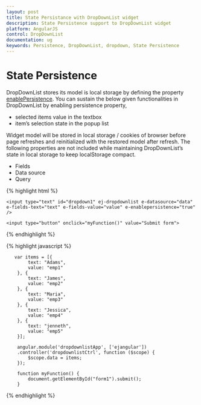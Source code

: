 ```yaml
---
layout: post
title: State Persistance with DropDownList widget
description: State Persistence support to DropDownList widget
platform: AngularJS
control: DropDownList
documentation: ug
keywords: Persistence, DropDownList, dropdown, State Persistence
---
```


# State Persistence

DropDownList stores its model is local storage by defining the property [enablePersistence](http://help.syncfusion.com/api/js/ejdropdownlist#members:enablepersistence).
You can sustain the below given functionalities in DropDownList by enabling persistence property,

* selected items value in the textbox 
* item’s selection state in the popup list 

Widget model will be stored in local storage / cookies of browser before page refreshes and reinitialized with the restored model after refresh.
The following properties are not included while maintaining DropDownList’s state in local storage to keep localStorage compact.

* Fields
* Data source
* Query 

{% highlight html %}

 <form id="form1">

	<input type="text" id="dropdown1" ej-dropdownlist e-datasource="data" e-fields-text="text" e-fields-value="value" e-enablepersistence="true" />

	<input type="button" onclick="myFunction()" value="Submit form">

 </form>
     
{% endhighlight %}

{% highlight javascript %}

 	   var items = [{
            text: "Adams",
            value: "emp1"
        }, {
            text: "James",
            value: "emp2"
        }, {
            text: "Maria",
            value: "emp3"
        }, {
            text: "Jessica",
            value: "emp4"
        }, {
            text: "jenneth",
            value: "emp5"
        }];

        angular.module('dropdownlistApp', ['ejangular'])
        .controller('dropdownlistCtrl', function ($scope) {
            $scope.data = items;
        });

        function myFunction() {
            document.getElementById("form1").submit();
        }

{% endhighlight %}